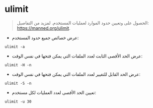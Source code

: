 # ulimit

> الحصول على وتعيين حدود الموارد لعمليات المستخدم.
> لمزيد من التفاصيل: <https://manned.org/ulimit>.

- عرض خصائص جميع حدود المستخدم:

`ulimit -a`

- عرض الحد الأقصى الثابت لعدد الملفات التي يمكن فتحها في نفس الوقت:

`ulimit -H -n`

- عرض الحد القابل للتغيير لعدد الملفات التي يمكن فتحها في نفس الوقت:

`ulimit -S -n`

- تعيين الحد الأقصى لعدد العمليات لكل مستخدم:

`ulimit -u 30`
